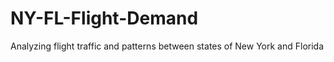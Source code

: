 # NY-FL-Flight-Demand
Analyzing flight traffic and patterns between states of New York and Florida 

